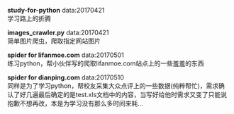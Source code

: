 **study-for-python**  data:20170421   
学习路上的折腾

**images_crawler.py**  data:20170421   
简单图片爬虫，爬取指定网站图片

**spider for lifanmoe.com**  data:20170501   
练习python，帮小伙伴写的爬取lifanmoe.com站点上的一些羞羞的东西

**spider for dianping.com**  data:20170510   
同样是为了学习python，帮校友采集大众点评上的一些数据(纯粹帮忙)，需求确认了好几遍最后确定的是test.xls文档中的内容，当写好给他时需求又变了只能说抱歉不想再改，本是为学习没有那么多时间来耗...